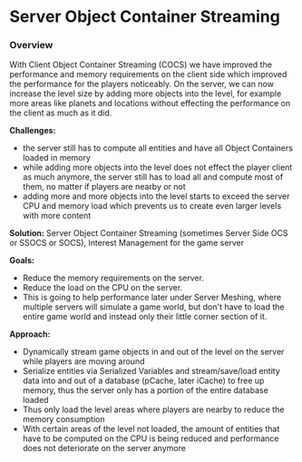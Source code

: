 # Server Object Container Streaming
### Overview
With Client Object Container Streaming (COCS) we have improved the performance and memory requirements on the client side which improved the performance for the players noticeably. On the server, we can now increase the level size by adding more objects into the level, for example more areas like planets and locations without effecting the performance on the client as much as it did.

__Challenges:__

* the server still has to compute all entities and have all Object Containers loaded in memory
* while adding more objects into the level does not effect the player client as much anymore, the server still has to load all and compute most of them, no matter if players are nearby or not
* adding more and more objects into the level starts to exceed the server CPU and memory load which prevents us to create even larger levels with more content

__Solution:__ Server Object Container Streaming (sometimes Server Side OCS or SSOCS or SOCS), Interest Management for the game server

__Goals:__

* Reduce the memory requirements on the server.
* Reduce the load on the CPU on the server.
* This is going to help performance later under Server Meshing, where multiple servers will simulate a game world, but don't have to load the entire game world and instead only their little corner section of it.

__Approach:__

* Dynamically stream game objects in and out of the level on the server while players are moving around
* Serialize entities via Serialized Variables and stream/save/load entity data into and out of a database (pCache, later iCache) to free up memory, thus the server only has a portion of the entire database loaded
* Thus only load the level areas where players are nearby to reduce the memory consumption
* With certain areas of the level not loaded, the amount of entities that have to be computed on the CPU is being reduced and performance does not deteriorate on the server anymore
